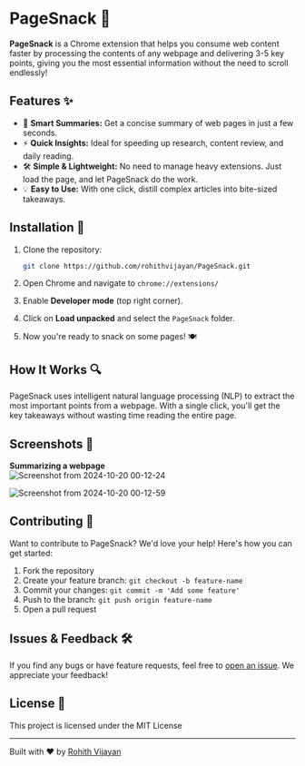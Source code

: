 # PageSnack 🍪

**PageSnack** is a Chrome extension that helps you consume web content faster by processing the contents of any webpage and delivering 3-5 key points, giving you the most essential information without the need to scroll endlessly!


## Features ✨

- 🧠 **Smart Summaries:** Get a concise summary of web pages in just a few seconds.
- ⚡ **Quick Insights:** Ideal for speeding up research, content review, and daily reading.
- 🛠️ **Simple & Lightweight:** No need to manage heavy extensions. Just load the page, and let PageSnack do the work.
- 💡 **Easy to Use:** With one click, distill complex articles into bite-sized takeaways.

## Installation 🚀

1. Clone the repository:
    ```bash
    git clone https://github.com/rohithvijayan/PageSnack.git
    ```

2. Open Chrome and navigate to `chrome://extensions/`

3. Enable **Developer mode** (top right corner).

4. Click on **Load unpacked** and select the `PageSnack` folder.

5. Now you're ready to snack on some pages! 🍽️

## How It Works 🔍

PageSnack uses intelligent natural language processing (NLP) to extract the most important points from a webpage. With a single click, you'll get the key takeaways without wasting time reading the entire page.

## Screenshots 📸

                                                                                 
**Summarizing a webpage**  
![Screenshot from 2024-10-20 00-12-24](https://github.com/user-attachments/assets/7aa33059-c540-4f5c-9f57-85a1ab6f9f97)
                                          
        
![Screenshot from 2024-10-20 00-12-59](https://github.com/user-attachments/assets/4e3fec16-87b9-48d2-8611-d2d0cc3a762c)

## Contributing 🤝                                                                                    
      
                
Want to contribute to PageSnack? We'd love your help! Here's how you can get started:                      
    
1. Fork the repository        
2. Create your feature branch: `git checkout -b feature-name`        
3. Commit your changes: `git commit -m 'Add some feature'`                                            
4. Push to the branch: `git push origin feature-name`
5. Open a pull request


## Issues & Feedback 🛠️

If you find any bugs or have feature requests, feel free to [open an issue](https://github.com/rohithvijayan/PageSnack/issues). We appreciate your feedback!

## License 📝

This project is licensed under the MIT License 

---

Built with ❤️ by [Rohith Vijayan](https://github.com/rohithvijayan)

